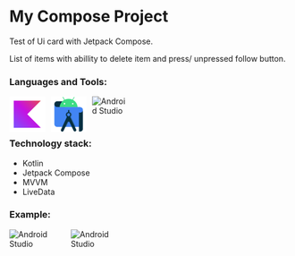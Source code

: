 # My Compose Project
Test of Ui card with Jetpack Compose.

List of items with abillity to delete item and press/ unpressed follow button.

### Languages and Tools:
<img align="left" alt="Kotlin" width="64px" hight="64px" src="https://github.com/devicons/devicon/blob/master/icons/kotlin/kotlin-original.svg" style="padding-right:10px;" />
<img align="left" alt="Android Studio" width="64px" hight="64px" src="https://github.com/devicons/devicon/blob/master/icons/androidstudio/androidstudio-original.svg" style="padding-right:10px;" />
<img align="left" alt="Android Studio" width="64px" hight="64px" src="https://github.com/Foxxx48/MyComposeProject/assets/85708455/0caa75d9-71d9-4eca-a04f-7c5d1607647f" style="padding-right:10px;" />

<br />
<br />
<br />


### Technology stack:
- Kotlin
- Jetpack Compose
- MVVM
- LiveData



### Example:
<img align="left" alt="Android Studio" width="100px" hight="200px" src="https://github.com/Foxxx48/MyComposeProject/assets/85708455/d5eae5a1-e6f7-4521-a521-0c31883b4f85" style="padding-right:10px;" />

<img align="left" alt="Android Studio" width="100px" hight="200px" src="https://github.com/Foxxx48/MyComposeProject/assets/85708455/66dd57c1-74cb-4c88-8a59-0b8cc9db6bf4" style="padding-right:10px;" />


